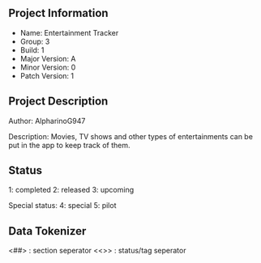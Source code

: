 ## Project Information

- Name: Entertainment Tracker
- Group: 3
- Build: 1
- Major Version: A
- Minor Version: 0
- Patch Version: 1

## Project Description

Author: AlpharinoG947

Description:
Movies, TV shows and other types of entertainments can be put in the app to keep track of them.

## Status

1: completed
2: released
3: upcoming

Special status:
4: special
5: pilot

## Data Tokenizer

<##> : section seperator
<<>> : status/tag seperator
